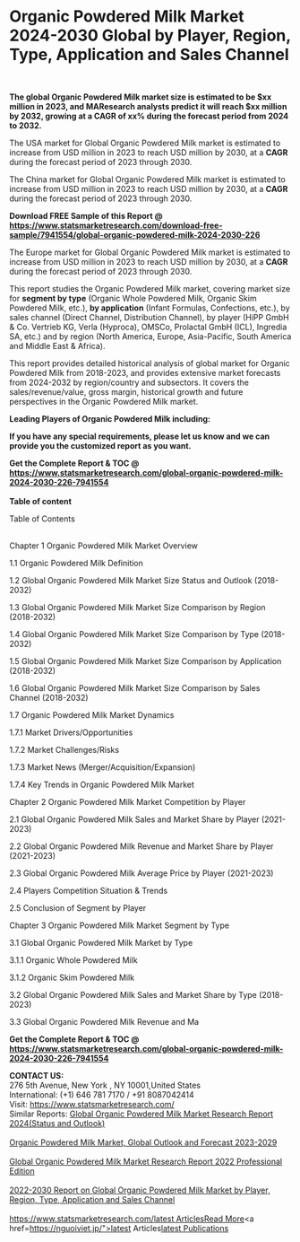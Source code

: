 <h1>Organic Powdered Milk Market 2024-2030 Global by Player, Region, Type, Application and Sales Channel</h1><br/><p><strong>The global Organic Powdered Milk market size is estimated to be $xx million in 2023, and MAResearch analysts predict it will reach $xx million by 2032, growing at a <strong>CAGR</strong> of xx% during the forecast period from 2024 to 2032.</strong></p><p>The USA market for Global Organic Powdered Milk market is estimated to increase from USD million in 2023 to reach USD million by 2030, at a <strong>CAGR</strong> during the forecast period of 2023 through 2030.</p><p>The China market for Global Organic Powdered Milk market is estimated to increase from USD million in 2023 to reach USD million by 2030, at a <strong>CAGR</strong> during the forecast period of 2023 through 2030.</p><p><strong>Download FREE Sample of this Report @ <a href="https://www.statsmarketresearch.com/download-free-sample/7941554/global-organic-powdered-milk-2024-2030-226">https://www.statsmarketresearch.com/download-free-sample/7941554/global-organic-powdered-milk-2024-2030-226</a></strong></p><p>The Europe market for Global Organic Powdered Milk market is estimated to increase from USD million in 2023 to reach USD million by 2030, at a <strong>CAGR</strong> during the forecast period of 2023 through 2030.</p><p>This report studies the Organic Powdered Milk market, covering market size for <strong>segment by type</strong> (Organic Whole Powdered Milk, Organic Skim Powdered Milk, etc.), <strong>by application</strong> (Infant Formulas, Confections, etc.), by sales channel (Direct Channel, Distribution Channel), by player (HiPP GmbH & Co. Vertrieb KG, Verla (Hyproca), OMSCo, Prolactal GmbH (ICL), Ingredia SA, etc.) and by region (North America, Europe, Asia-Pacific, South America and Middle East & Africa).</p><p>This report provides detailed historical analysis of global market for Organic Powdered Milk from 2018-2023, and provides extensive market forecasts from 2024-2032 by region/country and subsectors. It covers the sales/revenue/value, gross margin, historical growth and future perspectives in the Organic Powdered Milk market.</p><p><strong>Leading Players of Organic Powdered Milk including:</strong></p><p><strong>If you have any special requirements, please let us know and we can provide you the customized report as you want.</strong></p><div><b>Get the Complete Report & TOC @ <a href="https://www.statsmarketresearch.com/global-organic-powdered-milk-2024-2030-226-7941554">https://www.statsmarketresearch.com/global-organic-powdered-milk-2024-2030-226-7941554</a></b></div><br><b>Table of content</b><p>Table of Contents<br />
 
 <br />
 
 Chapter 1 Organic Powdered Milk Market Overview<br />
 
  1.1 Organic Powdered Milk Definition<br />
 
  1.2 Global Organic Powdered Milk Market Size Status and Outlook (2018-2032)<br />
 
  1.3 Global Organic Powdered Milk Market Size Comparison by Region (2018-2032)<br />
 
  1.4 Global Organic Powdered Milk Market Size Comparison by Type (2018-2032)<br />
 
  1.5 Global Organic Powdered Milk Market Size Comparison by Application (2018-2032)<br />
 
  1.6 Global Organic Powdered Milk Market Size Comparison by Sales Channel (2018-2032)<br />
 
  1.7 Organic Powdered Milk Market Dynamics<br />
 
  1.7.1 Market Drivers/Opportunities<br />
 
  1.7.2 Market Challenges/Risks<br />
 
  1.7.3 Market News (Merger/Acquisition/Expansion)<br />
 
  1.7.4 Key Trends in Organic Powdered Milk Market<br />
 
 Chapter 2 Organic Powdered Milk Market Competition by Player<br />
 
  2.1 Global Organic Powdered Milk Sales and Market Share by Player (2021-2023)<br />
 
  2.2 Global Organic Powdered Milk Revenue and Market Share by Player (2021-2023)<br />
 
  2.3 Global Organic Powdered Milk Average Price by Player (2021-2023)<br />
 
  2.4 Players Competition Situation & Trends<br />
 
  2.5 Conclusion of Segment by Player<br />
 
 Chapter 3 Organic Powdered Milk Market Segment by Type<br />
 
  3.1 Global Organic Powdered Milk Market by Type<br />
 
  3.1.1 Organic Whole Powdered Milk<br />
 
  3.1.2 Organic Skim Powdered Milk<br />
 
  3.2 Global Organic Powdered Milk Sales and Market Share by Type (2018-2023)<br />
 
  3.3 Global Organic Powdered Milk Revenue and Ma<br><div><b>Get the Complete Report & TOC @ <a href="https://www.statsmarketresearch.com/global-organic-powdered-milk-2024-2030-226-7941554">https://www.statsmarketresearch.com/global-organic-powdered-milk-2024-2030-226-7941554</a></b></div></p> <b>CONTACT US:</b><br>276 5th Avenue, New York , NY 10001,United States<br>International: (+1) 646 781 7170 / +91 8087042414<br>Visit: <a href="https://www.statsmarketresearch.com/">https://www.statsmarketresearch.com/</a><br>Similar Reports: <a href="https://www.statsmarketresearch.com/global-organic-powdered-milk-2024-2030-226-7941554">Global Organic Powdered Milk Market Research Report 2024(Status and Outlook)</a><br/><br/><a href="https://www.statsmarketresearch.com/global-organic-powdered-milk-2024-2030-226-7941554">Organic Powdered Milk Market, Global Outlook and Forecast 2023-2029</a><br/><br/><a href="https://www.statsmarketresearch.com/global-organic-powdered-milk-2024-2030-226-7941554">Global Organic Powdered Milk Market Research Report 2022 Professional Edition</a><br/><br/><a href="https://www.statsmarketresearch.com/global-organic-powdered-milk-2024-2030-226-7941554">2022-2030 Report on Global Organic Powdered Milk Market by Player, Region, Type, Application and Sales Channel</a><br/><br/><a href="https://gyeongbokgung.com">https://www.statsmarketresearch.com/</a><a href="https://hallyeomaritime.com">latest Articles</a><a href="https://jingwansa.com">Read More</a><a href=https://nguoiviet.jp/">latest Articles</a><a href="https://www.intelmarketresearch.com/">latest Publications</a>